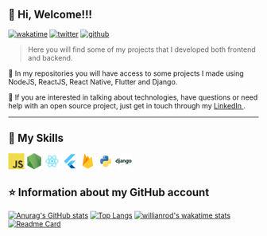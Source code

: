
<!--
**marcosferreira/marcosferreira** is a ✨ _special_ ✨ repository because its `README.md` (this file) appears on your GitHub profile.

Here are some ideas to get you started:

- 🔭 I’m currently working on ...
- 🌱 I’m currently learning ...
- 👯 I’m looking to collaborate on ...
- 🤔 I’m looking for help with ...
- 💬 Ask me about ...
- 📫 How to reach me: ...
- 😄 Pronouns: ...
- ⚡ Fun fact: ...
-->

## 👋 Hi, Welcome!!!

[![wakatime](https://wakatime.com/badge/user/c0fbdaff-30aa-440d-813e-367df1382790.svg)](https://wakatime.com/@c0fbdaff-30aa-440d-813e-367df1382790)
[![twitter](https://img.shields.io/twitter/follow/marcosdev_?label=followers&logo=twitter&color=%23007ec6&style=plastic)](https://twitter.com/marcosdev_)
[![github](https://img.shields.io/github/followers/marcosferreira?logo=github&style=plastic)](https://github.com/marcosferreira?tab=followers)

> Here you will find some of my projects that I developed both frontend and backend.

🔭 In my repositories you will have access to some projects I made using NodeJS, ReactJS, React Native, Flutter and Django.

💬 If you are interested in talking about technologies, have questions or need help with an open source project, just get in touch through my <a href="https://www.linkedin.com/in/marcosferreira-work" target="_blank"> LinkedIn </a> .

----

## 🚀 My Skills
<code><img height="32" src="https://raw.githubusercontent.com/github/explore/80688e429a7d4ef2fca1e82350fe8e3517d3494d/topics/javascript/javascript.png" alt="Javascript"/></code>
<code><img height="32" src="https://raw.githubusercontent.com/github/explore/80688e429a7d4ef2fca1e82350fe8e3517d3494d/topics/nodejs/nodejs.png" alt="Nodejs"/></code>
<code><img height="32" src="https://raw.githubusercontent.com/github/explore/80688e429a7d4ef2fca1e82350fe8e3517d3494d/topics/react/react.png" alt="React"/></code>
<code><img height="32" src="https://raw.githubusercontent.com/github/explore/80688e429a7d4ef2fca1e82350fe8e3517d3494d/topics/flutter/flutter.png" alt="Flutter"/></code>
<code><img height="32" src="https://raw.githubusercontent.com/github/explore/80688e429a7d4ef2fca1e82350fe8e3517d3494d/topics/firebase/firebase.png" alt="Firebase"/></code>
<code><img height="32" src="https://raw.githubusercontent.com/github/explore/80688e429a7d4ef2fca1e82350fe8e3517d3494d/topics/python/python.png" alt="Python"/></code>
<code><img height="32" src="https://raw.githubusercontent.com/github/explore/80688e429a7d4ef2fca1e82350fe8e3517d3494d/topics/django/django.png" alt="Django"/></code>

## ⭐ Information about my GitHub account
[![Anurag's GitHub stats](https://github-readme-stats.vercel.app/api?username=marcosferreira)](https://github.com/marcosferreira?tab=repositories)
[![Top Langs](https://github-readme-stats.vercel.app/api/top-langs/?username=marcosferreira)](https://github.com/marcosferreira/github-readme-stats)
[![willianrod's wakatime stats](https://github-readme-stats.vercel.app/api/wakatime?username=marcosferreira)](https://github.com/marcosferreira/github-readme-stats)
[![Readme Card](https://github-readme-stats.vercel.app/api/pin/?username=marcosferreira&repo=github-readme-stats)](https://github.com/marcosferreira/github-readme-stats)




